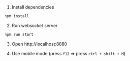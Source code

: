 1. Install dependencies
```bash
npm install
```

2. Run websocket server
```bash
npm run start
```

3. Open http://localhost:8080


4. Use mobile mode (press `f12` => press `ctrl + shift + M`)
